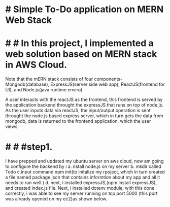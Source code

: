 # # Simple To-Do application on MERN Web Stack

# # # In this project, I implemented a web solution based on MERN stack in AWS Cloud.

Note that the mERN stack consists of four components- Mongodb(database), ExpressJS(server side web app), ReactJS(frontend for UI), and Node.js(java runtime enviro).

A user interacts with the reactJS as the frontend, this frontend is served by the application backend throught the expressJS that runs on top of node.js. As the user inputs data via reactJS, the input/output operation is sent throught the node.js based express server, which in turn gets the data from mongodb, data is returned to the frontend application, which the user views.

# # # #step1. 
I have prepped  and updated my ubuntu server on aws cloud, now am going to configure the backend by i
a. nstall node.js on my server
b. mkdir called Todo
c.input command npm init(to initalize my rpoject, which in turn created a file named package.json that contains informtion about my app and all it needs to run well.)
d. next, i installed expressJS,(npm install expressJS), and created index.js file.
Next, i installed dotenv module, with this done correctly, i was able to see my server running on tcp port 5000 (this port was already opened on my ec2)as shown below.




